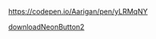 https://codepen.io/Aarigan/pen/yLRMqNY

[downloadNeonButton2](https://user-images.githubusercontent.com/52601835/234164575-ed1ce8b2-a836-4b95-a670-fdd1be923667.png)
